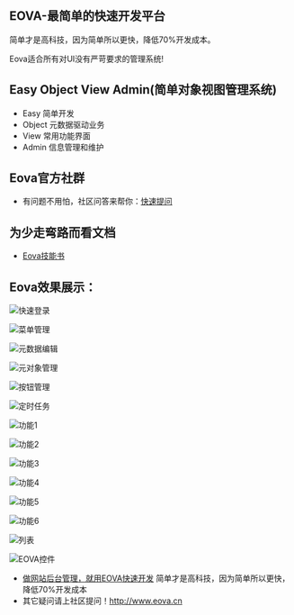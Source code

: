 ## EOVA-最简单的快速开发平台
简单才是高科技，因为简单所以更快，降低70%开发成本。

Eova适合所有对UI没有严苛要求的管理系统!

## Easy Object View Admin(简单对象视图管理系统)
- Easy   简单开发
- Object 元数据驱动业务
- View   常用功能界面
- Admin  信息管理和维护

## Eova官方社群
- 有问题不用怕，社区问答来帮你：[快速提问](http://www.eova.cn/qa)

## 为少走弯路而看文档
- [Eova技能书](http://doc.eova.cn)

Eova效果展示：
------------------------
![快速登录](http://static.eova.cn/img/login.png)

![菜单管理](http://static.eova.cn/img/menu.png)

![元数据编辑](http://static.eova.cn/img/meta.png)

![元对象管理](http://static.eova.cn/img/metaadmin.png)

![按钮管理](http://static.eova.cn/img/btn.png)

![定时任务](http://static.eova.cn/img/job.png)

![功能1](http://static.eova.cn/img/eova01.png)

![功能2](http://static.eova.cn/img/eova02.png)

![功能3](http://static.eova.cn/img/eova03.png)

![功能4](http://static.eova.cn/img/eova04.png)

![功能5](http://static.eova.cn/img/eova05.png)

![功能6](http://static.eova.cn/img/eova06.png)

![列表](http://static.eova.cn/img/eovalist.png)

![EOVA控件](http://static.eova.cn/img/eovaform.png)

* [做网站后台管理，就用EOVA快速开发](http://www.eova.cn) 简单才是高科技，因为简单所以更快，降低70%开发成本
* 其它疑问请上社区提问！http://www.eova.cn